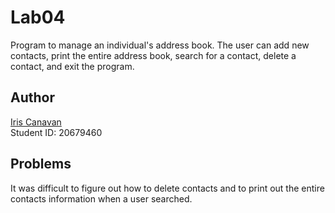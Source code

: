 # Lab04

Program to manage an individual's address book. The user can add new contacts,
print the entire address book, search for a contact, delete a contact,
and exit the program.

## Author

[Iris Canavan](https://github.com/iriscanavan/cs110)\
Student ID: 20679460

## Problems

It was difficult to figure out how to delete contacts and to print out the
entire contacts information when a user searched.
